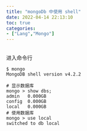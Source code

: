 ```yaml
---
title: "mongoDb 中使用 shell"
date: 2022-04-14 22:13:10
toc: true
categories:
- ["Lang","Mongo"]
---
```


<br />进入命令行

```
$ mongo
MongoDB shell version v4.2.2
```
```
# 显示数据库
mongo > show dbs;
admin   0.000GB
config  0.000GB
local   0.000GB
# 使用数据库
mongo > use local
switched to db local
```

